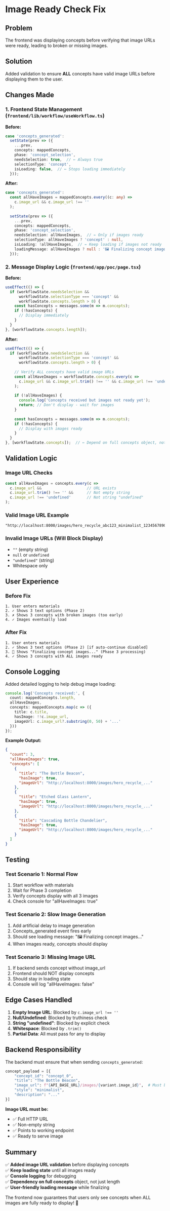 # Image Ready Check Fix

## Problem

The frontend was displaying concepts before verifying that image URLs were ready, leading to broken or missing images.

## Solution

Added validation to ensure **ALL** concepts have valid image URLs before displaying them to the user.

## Changes Made

### 1. Frontend State Management (`frontend/lib/workflow/useWorkflow.ts`)

**Before:**
```typescript
case 'concepts_generated':
  setState(prev => ({
    ...prev,
    concepts: mappedConcepts,
    phase: 'concept_selection',
    needsSelection: true,  // ← Always true
    selectionType: 'concept',
    isLoading: false,  // ← Stops loading immediately
  }));
```

**After:**
```typescript
case 'concepts_generated':
  const allHaveImages = mappedConcepts.every((c: any) => 
    c.image_url && c.image_url !== ''
  );
  
  setState(prev => ({
    ...prev,
    concepts: mappedConcepts,
    phase: 'concept_selection',
    needsSelection: allHaveImages,  // ← Only if images ready
    selectionType: allHaveImages ? 'concept' : null,
    isLoading: !allHaveImages,  // ← Keep loading if images not ready
    loadingMessage: allHaveImages ? null : '🖼️ Finalizing concept images...',
  }));
```

### 2. Message Display Logic (`frontend/app/poc/page.tsx`)

**Before:**
```typescript
useEffect(() => {
  if (workflowState.needsSelection && 
      workflowState.selectionType === 'concept' && 
      workflowState.concepts.length > 0) {
    const hasConcepts = messages.some(m => m.concepts);
    if (!hasConcepts) {
      // Display immediately
    }
  }
}, [workflowState.concepts.length]);
```

**After:**
```typescript
useEffect(() => {
  if (workflowState.needsSelection && 
      workflowState.selectionType === 'concept' && 
      workflowState.concepts.length > 0) {
    
    // Verify ALL concepts have valid image URLs
    const allHaveImages = workflowState.concepts.every(c => 
      c.image_url && c.image_url.trim() !== '' && c.image_url !== 'undefined'
    );
    
    if (!allHaveImages) {
      console.log('Concepts received but images not ready yet');
      return; // Don't display - wait for images
    }
    
    const hasConcepts = messages.some(m => m.concepts);
    if (!hasConcepts) {
      // Display with images ready
    }
  }
}, [workflowState.concepts]);  // ← Depend on full concepts object, not just length
```

## Validation Logic

### Image URL Checks
```typescript
const allHaveImages = concepts.every(c => 
  c.image_url &&                    // URL exists
  c.image_url.trim() !== '' &&      // Not empty string
  c.image_url !== 'undefined'       // Not string "undefined"
);
```

### Valid Image URL Example
```
"http://localhost:8000/images/hero_recycle_abc123_minimalist_1234567890"
```

### Invalid Image URLs (Will Block Display)
- `""` (empty string)
- `null` or `undefined`
- `"undefined"` (string)
- Whitespace only

## User Experience

### Before Fix
```
1. User enters materials
2. ✓ Shows 3 text options (Phase 2)
3. ✗ Shows 3 concepts with broken images (too early)
4. ✓ Images eventually load
```

### After Fix
```
1. User enters materials
2. ✓ Shows 3 text options (Phase 2) [if auto-continue disabled]
3. 🔄 Shows "Finalizing concept images..." (Phase 3 processing)
4. ✓ Shows 3 concepts with ALL images ready
```

## Console Logging

Added detailed logging to help debug image loading:

```typescript
console.log('Concepts received:', {
  count: mappedConcepts.length,
  allHaveImages,
  concepts: mappedConcepts.map(c => ({
    title: c.title,
    hasImage: !!c.image_url,
    imageUrl: c.image_url?.substring(0, 50) + '...'
  }))
});
```

**Example Output:**
```json
{
  "count": 3,
  "allHaveImages": true,
  "concepts": [
    {
      "title": "The Bottle Beacon",
      "hasImage": true,
      "imageUrl": "http://localhost:8000/images/hero_recycle_..."
    },
    {
      "title": "Etched Glass Lantern",
      "hasImage": true,
      "imageUrl": "http://localhost:8000/images/hero_recycle_..."
    },
    {
      "title": "Cascading Bottle Chandelier",
      "hasImage": true,
      "imageUrl": "http://localhost:8000/images/hero_recycle_..."
    }
  ]
}
```

## Testing

### Test Scenario 1: Normal Flow
1. Start workflow with materials
2. Wait for Phase 3 completion
3. Verify concepts display with all 3 images
4. Check console for "allHaveImages: true"

### Test Scenario 2: Slow Image Generation
1. Add artificial delay to image generation
2. Concepts_generated event fires early
3. Should see loading message: "🖼️ Finalizing concept images..."
4. When images ready, concepts should display

### Test Scenario 3: Missing Image URL
1. If backend sends concept without image_url
2. Frontend should NOT display concepts
3. Should stay in loading state
4. Console will log "allHaveImages: false"

## Edge Cases Handled

1. **Empty Image URL**: Blocked by `c.image_url !== ''`
2. **Null/Undefined**: Blocked by truthiness check
3. **String "undefined"**: Blocked by explicit check
4. **Whitespace**: Blocked by `.trim()`
5. **Partial Data**: All must pass for any to display

## Backend Responsibility

The backend must ensure that when sending `concepts_generated`:

```python
concept_payload = [{
    "concept_id": "concept_0",
    "title": "The Bottle Beacon",
    "image_url": f"{API_BASE_URL}/images/{variant.image_id}",  # Must be valid
    "style": "minimalist",
    "description": "..."
}]
```

**Image URL must be:**
- ✅ Full HTTP URL
- ✅ Non-empty string
- ✅ Points to working endpoint
- ✅ Ready to serve image

## Summary

✅ **Added image URL validation** before displaying concepts  
✅ **Keep loading state** until all images ready  
✅ **Console logging** for debugging  
✅ **Dependency on full concepts** object, not just length  
✅ **User-friendly loading message** while finalizing  

The frontend now guarantees that users only see concepts when ALL images are fully ready to display! 🎯

